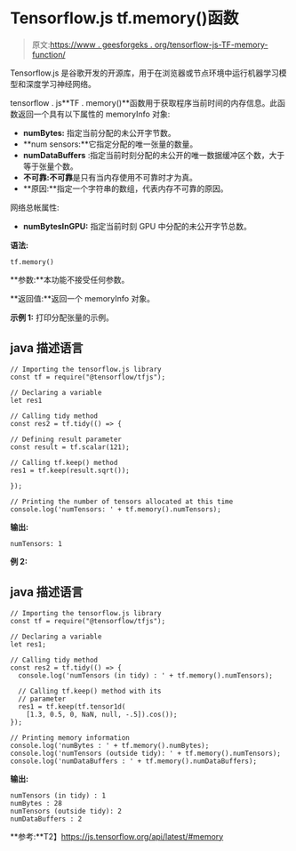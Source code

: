 # Tensorflow.js tf.memory()函数

> 原文:[https://www . geesforgeks . org/tensorflow-js-TF-memory-function/](https://www.geeksforgeeks.org/tensorflow-js-tf-memory-function/)

Tensorflow.js 是谷歌开发的开源库，用于在浏览器或节点环境中运行机器学习模型和深度学习神经网络。

tensorflow . js**TF . memory()**函数用于获取程序当前时间的内存信息。此函数返回一个具有以下属性的 memoryInfo 对象:

*   **numBytes:** 指定当前分配的未公开字节数。
*   **num sensors:**它指定分配的唯一张量的数量。
*   **numDataBuffers** :指定当前时刻分配的未公开的唯一数据缓冲区个数，大于等于张量个数。
*   **不可靠:不可靠**是只有当内存使用不可靠时才为真。
*   **原因:**指定一个字符串的数组，代表内存不可靠的原因。

网络总帐属性:

*   **numBytesInGPU:** 指定当前时刻 GPU 中分配的未公开字节总数。

**语法:**

```
tf.memory() 
```

**参数:**本功能不接受任何参数。

**返回值:**返回一个 memoryInfo 对象。

**示例 1:** 打印分配张量的示例。

## java 描述语言

```
// Importing the tensorflow.js library
const tf = require("@tensorflow/tfjs");

// Declaring a variable
let res1

// Calling tidy method
const res2 = tf.tidy(() => {

// Defining result parameter
const result = tf.scalar(121);

// Calling tf.keep() method
res1 = tf.keep(result.sqrt());

});

// Printing the number of tensors allocated at this time
console.log('numTensors: ' + tf.memory().numTensors);
```

**输出:**

```
numTensors: 1
```

**例 2:**

## java 描述语言

```
// Importing the tensorflow.js library
const tf = require("@tensorflow/tfjs");

// Declaring a variable
let res1;

// Calling tidy method
const res2 = tf.tidy(() => {
  console.log('numTensors (in tidy) : ' + tf.memory().numTensors);

  // Calling tf.keep() method with its
  // parameter
  res1 = tf.keep(tf.tensor1d(
    [1.3, 0.5, 0, NaN, null, -.5]).cos());
});

// Printing memory information
console.log('numBytes : ' + tf.memory().numBytes);
console.log('numTensors (outside tidy): ' + tf.memory().numTensors);
console.log('numDataBuffers : ' + tf.memory().numDataBuffers);
```

**输出:**

```
numTensors (in tidy) : 1
numBytes : 28
numTensors (outside tidy): 2
numDataBuffers : 2
```

**参考:**T2】https://js.tensorflow.org/api/latest/#memory